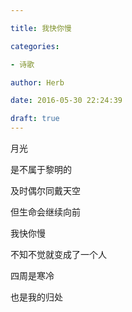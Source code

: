 ```yaml
---

title: 我快你慢

categories:

- 诗歌

author: Herb

date: 2016-05-30 22:24:39

draft: true
---
```


月光

是不属于黎明的

及时偶尔同戴天空

但生命会继续向前

我快你慢

不知不觉就变成了一个人

四周是寒冷

也是我的归处